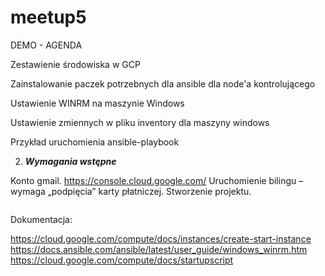 # meetup5

DEMO - AGENDA

Zestawienie środowiska w GCP

Zainstalowanie paczek potrzebnych dla ansible dla node'a kontrolującego

Ustawienie WINRM na maszynie Windows

Ustawienie zmiennych w pliku inventory dla maszyny windows

Przykład uruchomienia ansible-playbook

2. ***Wymagania wstępne***

Konto gmail.
https://console.cloud.google.com/
Uruchomienie bilingu – wymaga „podpięcia” karty płatniczej.
Stworzenie projektu.


```bash
```
Dokumentacja:

https://cloud.google.com/compute/docs/instances/create-start-instance
https://docs.ansible.com/ansible/latest/user_guide/windows_winrm.htm
https://cloud.google.com/compute/docs/startupscript


